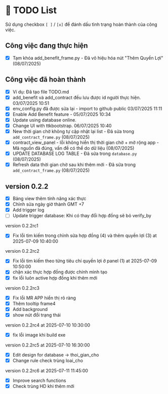 # 📝 TODO List

Sử dụng checkbox `[ ]` / `[x]` để đánh dấu tình trạng hoàn thành của công việc.

## Công việc đang thực hiện
- [x] Tạm khóa add_benefit_frame.py - Đã vô hiệu hóa nút "Thêm Quyền Lợi" (08/07/2025)

## Công việc đã hoàn thành
- [x] Ví dụ: Đã tạo file TODO.md
- [x] add_benefit và add_contract đều lưu được id người thực hiện. 03/07/2025 10:51
- [x] env_config.py đã được sửa lại - import to github public 03/07/2025 11:11
- [x] Enable Add Benefit feature - 05/07/2025 10:34
- [x] Update using database online.
- [x] Change UI with ttkbootstrap. 06/07/2025 10:40
- [x] New thời gian chờ không tự cập nhật lại list - Đã sửa trong `add_contract_frame.py` (08/07/2025)
- [x] contract_view_panel - lỗi không hiển thị thời gian chờ + mở rộng app - Mã nguồn đã đúng, vấn đề có thể do dữ liệu (08/07/2025)
- [x] UPDATE DATABASE LOG TABLE - Đã sửa trong `database.py` (08/07/2025)
- [x] Refresh data thời gian chờ sau khi thêm mới - Đã sửa trong `add_contract_frame.py` (08/07/2025)

## version 0.2.2 
- [x] Bảng view thêm tính năng xác thực
- [x] Chỉnh sửa ngày giờ thành GMT +7
- [x] Add trigger log
- [ ] Update trigger database: Khi có thay đổi hợp đồng sẽ bỏ verify_by

 version 0.2.2rc1
- [x] Fix lỗi tìm kiếm trong chỉnh sửa hợp đồng (4) và thêm quyền lợi (3) at 2025-07-09 10:40:00

 version 0.2.2rc2
- [x] Fix lỗi tìm kiếm theo từng tiêu chí quyền lợi ở panel (1) at 2025-07-09 10:50:00
- [x] chặn xác thực hợp đồng được chính mình tạo
- [x] fix lỗi luôn active hợp đồng khi thêm mới

 version 0.2.2rc3
- [x] Fix lỗi MR APP hiển thị rõ ràng
- [x] Thêm tooltip frame4
- [x] Add background
- [x] show nút đổi trạng thái

 version 0.2.2rc4 at 2025-07-10 10:30:00
- [x] fix lỗi image khi build exe

 version 0.2.2rc5 at 2025-07-10 16:30:00
- [x] Edit design for database -> thoi_gian_cho
- [x] Change rule check trùng loai_cho

 version 0.2.2rc6 at 2025-07-11 11:45:00
- [x] Improve search functions
- [x] Check trùng HD khi thêm mới